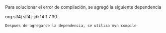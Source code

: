    Para solucionar el error de compilación, se agregó la siguiente dependencia
   
   <dependency>   
        <groupId>org.slf4j</groupId>   
        <artifactId>slf4j-jdk14</artifactId>   
        <version>1.7.30</version>     
    </dependency>
    
    Despues de agregarse la dependencia, se utiliza mvn compile 

    
